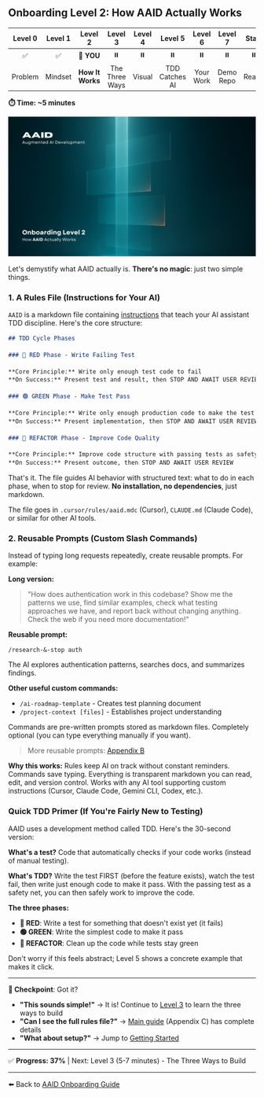 ## Onboarding Level 2: How AAID Actually Works

| Level 0 | Level 1 |     Level 2      |    Level 3     | Level 4 |    Level 5     |  Level 6  |  Level 7  | Start |
| :-----: | :-----: | :--------------: | :------------: | :-----: | :------------: | :-------: | :-------: | :---: |
|   ✅    |   ✅    |    📍 **YOU**    |       ⏸️       |   ⏸️    |       ⏸️       |    ⏸️     |    ⏸️     |  ⏸️   |
| Problem | Mindset | **How It Works** | The Three Ways | Visual  | TDD Catches AI | Your Work | Demo Repo | Ready |

**⏱️ Time: ~5 minutes**

![How AAID Actually Works](../../../assets/onboarding/2.webp)

Let's demystify what AAID actually is. **There's no magic**: just two simple things.

### 1. A Rules File (Instructions for Your AI)

`AAID` is a markdown file containing [instructions](../../../rules/aaid/aaid-development-rules.mdc) that teach your AI assistant TDD discipline. Here's the core structure:

```markdown
## TDD Cycle Phases

### 🔴 RED Phase - Write Failing Test

**Core Principle:** Write only enough test code to fail
**On Success:** Present test and result, then STOP AND AWAIT USER REVIEW

### 🟢 GREEN Phase - Make Test Pass

**Core Principle:** Write only enough production code to make the test pass
**On Success:** Present implementation, then STOP AND AWAIT USER REVIEW

### 🧼 REFACTOR Phase - Improve Code Quality

**Core Principle:** Improve code structure with passing tests as safety net
**On Success:** Present outcome, then STOP AND AWAIT USER REVIEW
```

That's it. The file guides AI behavior with structured text: what to do in each phase, when to stop for review. **No installation, no dependencies**, just markdown.

The file goes in `.cursor/rules/aaid.mdc` (Cursor), `CLAUDE.md` (Claude Code), or similar for other AI tools.

### 2. Reusable Prompts (Custom Slash Commands)

Instead of typing long requests repeatedly, create reusable prompts. For example:

**Long version:**

> "How does authentication work in this codebase? Show me the patterns we use, find similar examples, check what testing approaches we have, and report back without changing anything. Check
> the web if you need more documentation!"

**Reusable prompt:**

```
/research-&-stop auth
```

The AI explores authentication patterns, searches docs, and summarizes findings.

**Other useful custom commands:**

- `/ai-roadmap-template` - Creates test planning document
- `/project-context [files]` - Establishes project understanding

Commands are pre-written prompts stored as markdown files. Completely optional (you can type everything manually if you want).

> More reusable prompts: [Appendix B](../../../appendices/appendix-b/reusable-prompts.md)

**Why this works:** Rules keep AI on track without constant reminders. Commands save typing. Everything is transparent markdown you can read, edit, and version control. Works with any AI tool supporting custom instructions (Cursor, Claude Code, Gemini CLI, Codex, etc.).

### Quick TDD Primer (If You're Fairly New to Testing)

AAID uses a development method called TDD. Here's the 30-second version:

**What's a test?** Code that automatically checks if your code works (instead of manual testing).

**What's TDD?** Write the test FIRST (before the feature exists), watch the test fail, then write just enough code to make it pass. With the passing test as a safety net, you can then safely work to improve the code.

**The three phases:**

- **🔴 RED**: Write a test for something that doesn't exist yet (it fails)
- **🟢 GREEN**: Write the simplest code to make it pass
- **🧼 REFACTOR**: Clean up the code while tests stay green

Don't worry if this feels abstract; Level 5 shows a concrete example that makes it click.

---

**🛑 Checkpoint**: Got it?

- **"This sounds simple!"** → It is! Continue to [Level 3](./3.md) to learn the three ways to build
- **"Can I see the full rules file?"** → [Main guide](../../aidd-workflow.md) (Appendix C) has complete details
- **"What about setup?"** → Jump to [Getting Started](./get-started.md)

---

✅ **Progress: 37%** | Next: Level 3 (5-7 minutes) - The Three Ways to Build

---

⬅️ Back to [AAID Onboarding Guide](../guide.md)
